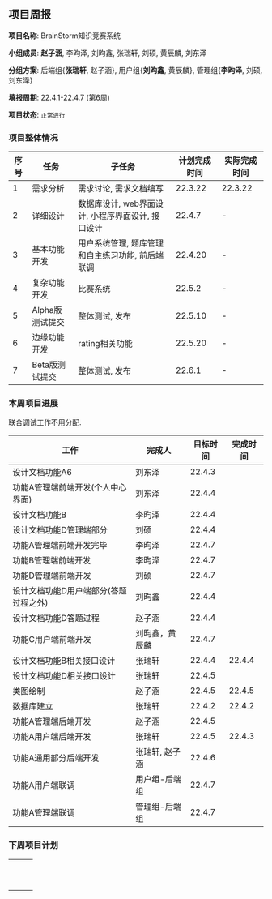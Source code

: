 ## 项目周报

**项目名称**: BrainStorm知识竞赛系统

**小组成员**: **赵子涵**, 李昀泽, 刘昀鑫, 张瑞轩, 刘硕, 黄辰麟, 刘东泽

**分组方案**: 后端组{**张瑞轩**, 赵子涵}, 用户组{**刘昀鑫**, 黄辰麟}, 管理组{**李昀泽**, 刘硕, 刘东泽}

**填报周期**: 22.4.1-22.4.7 (第6周)

**项目状态**: `正常进行`

### 项目整体情况

| 序号 | 任务            | 子任务                                            | 计划完成时间 | 实际完成时间 |
| ---- | --------------- | ------------------------------------------------- | ------------ | ------------ |
| 1    | 需求分析        | 需求讨论, 需求文档编写                            | 22.3.22      | 22.3.22      |
| 2    | 详细设计        | 数据库设计, web界面设计, 小程序界面设计, 接口设计 | 22.4.7       | -            |
| 3    | 基本功能开发    | 用户系统管理, 题库管理和自主练习功能, 前后端联调  | 22.4.20      | -            |
| 4    | 复杂功能开发    | 比赛系统                                          | 22.5.2       | -            |
| 5    | Alpha版测试提交 | 整体测试, 发布                                    | 22.5.10      | -            |
| 6    | 边缘功能开发    | rating相关功能                                    | 22.5.20      | -            |
| 7    | Beta版测试提交  | 整体测试, 发布                                    | 22.6.1       | -            |

### 本周项目进展

联合调试工作不用分配.

| 工作                                  | 完成人        | 目标时间 | 完成时间 |
| ------------------------------------- | ------------- | -------- | -------- |
| 设计文档功能A6                        | 刘东泽        | 22.4.3   |          |
| 功能A管理端前端开发(个人中心界面)     | 刘东泽        | 22.4.4   |          |
| 设计文档功能B                         | 李昀泽        | 22.4.4   |          |
| 设计文档功能D管理端部分               | 刘硕        | 22.4.4   |          |
| 功能A管理端前端开发完毕               | 李昀泽        | 22.4.7   |          |
| 功能B管理端前端开发     | 李昀泽       | 22.4.7   |          |
| 功能D管理端前端开发     | 刘硕       | 22.4.7   |          |
| 设计文档功能D用户端部分(答题过程之外) | 刘昀鑫     | 22.4.4   |          |
| 设计文档功能D答题过程                 | 赵子涵        | 22.4.4   |          |
| 功能C用户端前端开发                   | 刘昀鑫，黄辰麟 | 22.4.7   |          |
| 设计文档功能B相关接口设计             | 张瑞轩         | 22.4.4   |  22.4.4  |
| 设计文档功能D相关接口设计             | 张瑞轩         | 22.4.5  |          |
| 类图绘制                              | 赵子涵         | 22.4.5   | 22.4.5 |
| 数据库建立                            | 张瑞轩         | 22.4.2   | 22.4.2 |
| 功能A管理端后端开发 | 赵子涵 | 22.4.5 | |
| 功能A用户端后端开发 | 张瑞轩 | 22.4.5 | 22.4.3 |
| 功能A通用部分后端开发 | 张瑞轩, 赵子涵 | 22.4.6 |  |
| 功能A用户端联调 | 用户组-后端组 | 22.4.7 | |
| 功能A管理端联调 | 管理组-后端组 | 22.4.7 | |

### 下周项目计划

|      |      |      |
| ---- | ---- | ---- |
|      |      |      |
|      |      |      |
|      |      |      |
|      |      |      |
|      |      |      |
|      |      |      |
|      |      |      |
|      |      |      |
|      |      |      |
|      |      |      |

